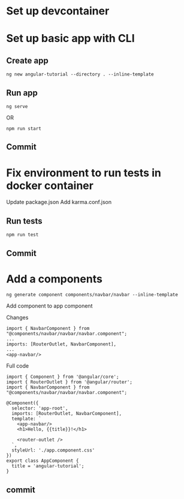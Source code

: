 # Set up devcontainer

# Set up basic app with CLI
## Create app
```
ng new angular-tutorial --directory . --inline-template
```
## Run app
```
ng serve
```
OR
```
npm run start
```

## Commit

# Fix environment to run tests in docker container
Update package.json
Add karma.conf.json

## Run tests
```
npm run test
```

## Commit

# Add a components
```
ng generate component components/navbar/navbar --inline-template
```
Add component to app component

Changes
```
import { NavbarComponent } from "@components/navbar/navbar/navbar.component";
...
imports: [RouterOutlet, NavbarComponent],
...
<app-navbar/>
```
Full code
```
import { Component } from '@angular/core';
import { RouterOutlet } from '@angular/router';
import { NavbarComponent } from "@components/navbar/navbar/navbar.component";

@Component({
  selector: 'app-root',
  imports: [RouterOutlet, NavbarComponent],
  template: `
    <app-navbar/>
    <h1>Hello, {{title}}!</h1>

    <router-outlet />
  `,
  styleUrl: './app.component.css'
})
export class AppComponent {
  title = 'angular-tutorial';
}
```

## commit